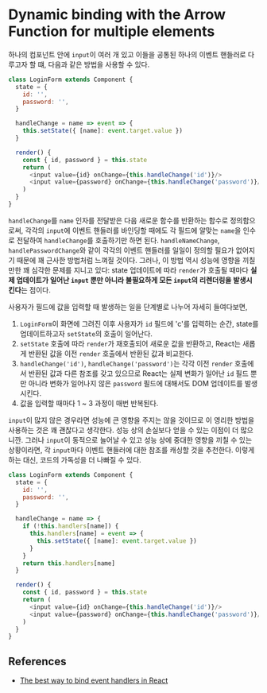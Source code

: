 # Dynamic binding with the Arrow Function for multiple elements

하나의 컴포넌트 안에 `input`이 여러 개 있고 이들을 공통된 하나의 이벤트 핸들러로 다루고자 할 떄, 다음과 같은 방법을 사용할 수 있다.

```javascript
class LoginForm extends Component {
  state = {
    id: '',
    password: '',
  }

  handleChange = name => event => {
    this.setState({ [name]: event.target.value })
  }

  render() {
    const { id, password } = this.state
    return (
      <input value={id} onChange={this.handleChange('id')}/>
      <input value={password} onChange={this.handleChange('password')}/>
    )
  }
}
```

`handleChange`를 `name` 인자를 전달받은 다음 새로운 함수를 반환하는 함수로 정의함으로써, 각각의 `input`에 이벤트 핸들러를 바인딩할 때에도 각 필드에 알맞는 `name`을 인수로 전달하여 `handleChange`를 호출하기만 하면 된다. `handleNameChange`, `handlePasswordChange`와 같이 각각의 이벤트 핸들러를 일일이 정의할 필요가 없어지기 때문에 꽤 근사한 방법처럼 느껴질 것이다. 그러나, 이 방법 역시 성능에 영향을 끼칠만한 꽤 심각한 문제를 지니고 있다: state 업데이트에 따라 `render`가 호출될 때마다 **실제 업데이트가 일어난 `input` 뿐만 아니라 불필요하게 모든 `input`의 리렌더링을 발생시킨다**는 점이다.

사용자가 필드에 값을 입력할 때 발생하는 일을 단계별로 나누어 자세히 들여다보면,

1. `LoginForm`이 화면에 그려진 이후 사용자가 `id` 필드에 'c'를 입력하는 순간, state를 업데이트하고자 `setState`의 호출이 일어난다.
2. `setState` 호출에 따라 `render`가 재호출되어 새로운 값을 반환하고, React는 새롭게 반환된 값을 이전 `render` 호출에서 반환된 값과 비교한다.
3. `handleChange('id')`, `handleChange('password')`는 각각 이전 `render` 호출에서 반환된 값과 다른 참조를 갖고 있으므로 React는 실제 변화가 일어난 `id` 필드 뿐만 아니라 변화가 일어나지 않은 `password` 필드에 대해서도 DOM 업데이트를 발생시킨다.
4. 값을 입력할 때마다 1 ~ 3 과정이 매번 반복된다.

`input`이 많지 않은 경우라면 성능에 큰 영향을 주지는 않을 것이므로 이 영리한 방법을 사용하는 것은 꽤 괜찮다고 생각한다. 성능 상의 손실보다 얻을 수 있는 이점이 더 많으니깐. 그러나 `input`이 동적으로 늘어날 수 있고 성능 상에 중대한 영향을 끼칠 수 있는 상황이라면, 각 `input`마다 이벤트 핸들러에 대한 참조를 캐싱할 것을 추천한다. 이렇게 하는 대신, 코드의 가독성을 더 나빠질 수 있다.

```javascript
class LoginForm extends Component {
  state = {
    id: '',
    password: '',
  }

  handleChange = name => {
    if (!this.handlers[name]) {
      this.handlers[name] = event => {
        this.setState({ [name]: event.target.value })
      }
    }
    return this.handlers[name]
  }

  render() {
    const { id, password } = this.state
    return (
      <input value={id} onChange={this.handleChange('id')}/>
      <input value={password} onChange={this.handleChange('password')}/>
    )
  }
}
```

## References

* [The best way to bind event handlers in React](https://medium.freecodecamp.org/the-best-way-to-bind-event-handlers-in-react-282db2cf1530)